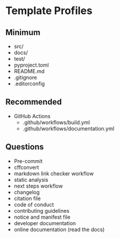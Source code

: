 # Template Profiles

## Minimum

- src/
- docs/
- test/
- pyproject.toml
- README.md
- .gitignore
- .editorconfig

## Recommended

- GitHub Actions
  - .github/workflows/build.yml
  - .github/workflows/documentation.yml


## Questions
- Pre-commit
- cffconvert
- markdown link checker workflow
- static analysis
- next steps workflow
- changelog
- citation file
- code of conduct
- contributing guidelines
- notice and manifest file
- developer documentation
- online documentation (read the docs)
